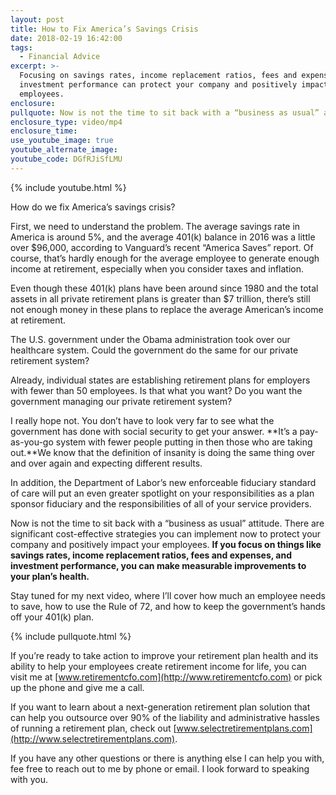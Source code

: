 ```yaml
---
layout: post
title: How to Fix America’s Savings Crisis
date: 2018-02-19 16:42:00
tags:
  - Financial Advice
excerpt: >-
  Focusing on savings rates, income replacement ratios, fees and expenses, and
  investment performance can protect your company and positively impact your
  employees.
enclosure:
pullquote: Now is not the time to sit back with a “business as usual” attitude.
enclosure_type: video/mp4
enclosure_time:
use_youtube_image: true
youtube_alternate_image:
youtube_code: DGfRJiSfLMU
---
```


{% include youtube.html %}

How do we fix America’s savings crisis?

First, we need to understand the problem. The average savings rate in America is around 5%, and the average 401(k) balance in 2016 was a little over $96,000, according to Vanguard’s recent “America Saves” report. Of course, that’s hardly enough for the average employee to generate enough income at retirement, especially when you consider taxes and inflation.

Even though these 401(k) plans have been around since 1980 and the total assets in all private retirement plans is greater than $7 trillion, there’s still not enough money in these plans to replace the average American’s income at retirement.

The U.S. government under the Obama administration took over our healthcare system. Could the government do the same for our private retirement system?

Already, individual states are establishing retirement plans for employers with fewer than 50 employees. Is that what you want? Do you want the government managing our private retirement system?

I really hope not. You don’t have to look very far to see what the government has done with social security to get your answer. **It’s a pay-as-you-go system with fewer people putting in then those who are taking out.**We know that the definition of insanity is doing the same thing over and over again and expecting different results.

In addition, the Department of Labor’s new enforceable fiduciary standard of care will put an even greater spotlight on your responsibilities as a plan sponsor fiduciary and the responsibilities of all of your service providers.

Now is not the time to sit back with a “business as usual” attitude. There are significant cost-effective strategies you can implement now to protect your company and positively impact your employees. **If you focus on things like savings rates, income replacement ratios, fees and expenses, and investment performance, you can make measurable improvements to your plan’s health.**

Stay tuned for my next video, where I’ll cover how much an employee needs to save, how to use the Rule of 72, and how to keep the government’s hands off your 401(k) plan.

{% include pullquote.html %}

If you’re ready to take action to improve your retirement plan health and its ability to help your employees create retirement income for life, you can visit me at [www.retirementcfo.com](http://www.retirementcfo.com) or pick up the phone and give me a call.

If you want to learn about a next-generation retirement plan solution that can help you outsource over 90% of the liability and administrative hassles of running a retirement plan, check out [www.selectretirementplans.com](http://www.selectretirementplans.com).

If you have any other questions or there is anything else I can help you with, fee free to reach out to me by phone or email. I look forward to speaking with you.